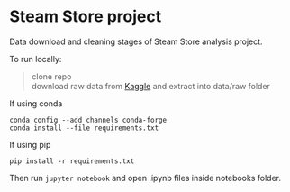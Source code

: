 # Steam Store project

Data download and cleaning stages of Steam Store analysis project.

To run locally:

> clone repo  
> download raw data from [Kaggle](https://www.kaggle.com/nikdavis/steam-store-raw) and extract into data/raw folder

If using conda

```
conda config --add channels conda-forge
conda install --file requirements.txt
```

If using pip

```
pip install -r requirements.txt
```

Then run `jupyter notebook` and open .ipynb files inside notebooks folder.
